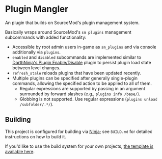 # Plugin Mangler

An plugin that builds on SourceMod's plugin management system.

Basically wraps around SourceMod's `sm plugins` management subcommands with added functionality:

- Accessible by root admin users in-game as `sm_plugins` and via console additionally via
`plugins`.
- `enabled` and `disabled` subcommands are implemented similar to
[DarthNinja's Plugin Enable/Disable][sm-pluginenable] plugin to persist plugin load state
between level changes.
- `refresh_stale` reloads plugins that have been updated recently.
- Multiple plugins can be specified after generally single-plugin commands, allowing the
specified action to be applied to all of them.
	- Regular expressions are supported by passing in an argument surrounded by forward slashes
	(e.g., `plugins info /base/`).
	- Globbing is not supported.  Use regular expressions (`plugins unload /subfolder/.*/`).

[sm-pluginenable]: https://forums.alliedmods.net/showthread.php?t=182086

## Building

This project is configured for building via [Ninja][]; see `BUILD.md` for detailed
instructions on how to build it.

If you'd like to use the build system for your own projects,
[the template is available here](https://github.com/nosoop/NinjaBuild-SMPlugin).

[Ninja]: https://ninja-build.org/
